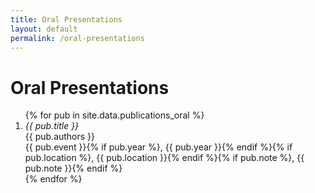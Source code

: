 ```yaml
---
title: Oral Presentations
layout: default
permalink: /oral-presentations
---
```


# Oral Presentations

<ol class="pub-list">
{% for pub in site.data.publications_oral %}
  <li class="pub-item">
    <div class="pub-title"><em>{{ pub.title }}</em></div>
    <div class="pub-authors">{{ pub.authors }}</div>
    <div class="pub-meta">{{ pub.event }}{% if pub.year %}, {{ pub.year }}{% endif %}{% if pub.location %}, {{ pub.location }}{% endif %}{% if pub.note %}, {{ pub.note }}{% endif %}</div>
  </li>
{% endfor %}
</ol>
